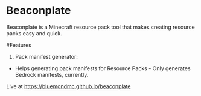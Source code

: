 # Beaconplate
Beaconplate is a Minecraft resource pack tool that makes creating resource packs easy and quick.

#Features
1. Pack manifest generator:
- Helps generating pack manifests for Resource Packs - Only generates Bedrock manifests, currently.

Live at https://bluemondmc.github.io/beaconplate
